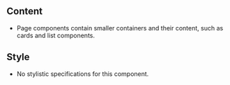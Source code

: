 
## Content
* Page components contain smaller containers and their content, such as cards and list components.

## Style
* No stylistic specifications for this component.